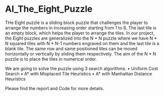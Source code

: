 # AI_The_Eight_Puzzle
THe Eight puzzle is a sliding block puzzle that challenges the player to arrange the numbers in increasing order starting from 1 to 8. The last tile is an empty block, which helps the player to arrange the tiles. In our project, the Eight puzzles are generalized into the N * N puzzle where we have N * N squared tiles with N * N-1 numbers engraved on them and the last tile is a blank tile. The same row and same positioned tiles can be moved horizontally or vertically by sliding them respectively. The aim of the N * N puzzle is to place the tiles in numerical order.

We are going to solve the puzzle using 3 search algorithms.
• Uniform Cost Search
• A* with Misplaced Tile Heuristics
• A* with Manhattan Distance Heuristics

Please find the report and Code for more details.
